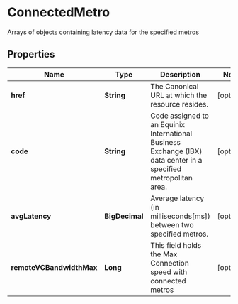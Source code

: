 

# ConnectedMetro

Arrays of objects containing latency data for the specified metros

## Properties

| Name | Type | Description | Notes |
|------------ | ------------- | ------------- | -------------|
|**href** | **String** | The Canonical URL at which the resource resides. |  [optional] |
|**code** | **String** | Code assigned to an Equinix International Business Exchange (IBX) data center in a specified metropolitan area. |  [optional] |
|**avgLatency** | **BigDecimal** | Average latency (in milliseconds[ms]) between two specified metros. |  [optional] |
|**remoteVCBandwidthMax** | **Long** | This field holds the Max Connection speed with connected metros |  [optional] |



